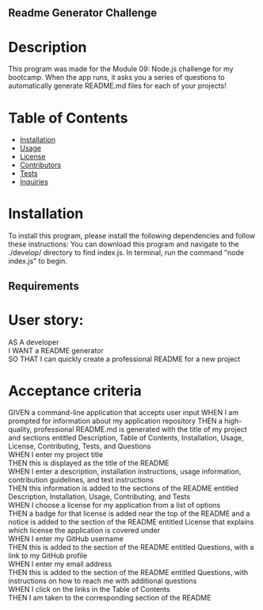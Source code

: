 ## Readme Generator Challenge  
# Description  
This program was made for the Module 09: Node.js challenge for my bootcamp. When the app runs, it asks you a series of questions to automatically generate README.md files for each of your projects!


# Table of Contents
* [Installation](#installation)
* [Usage](#usage)
* [License](#license)
* [Contributors](#Contributors)
* [Tests](#tests)
* [Inquiries](#inquiries)

# Installation
To install this program, please install the following dependencies and follow these instructions:
You can download this program and navigate to the ./develop/ directory to find index.js. In terminal, run the command "node index.js" to begin.

## Requirements 

# User story:  
AS A developer  
I WANT a README generator  
SO THAT I can quickly create a professional README for a new project  

# Acceptance criteria
GIVEN a command-line application that accepts user input
WHEN I am prompted for information about my application repository
THEN a high-quality, professional README.md is generated with the title of my project and sections entitled Description, Table of Contents, Installation, Usage, License, Contributing, Tests, and Questions  
WHEN I enter my project title  
THEN this is displayed as the title of the README  
WHEN I enter a description, installation instructions, usage information, contribution guidelines, and test instructions  
THEN this information is added to the sections of the README entitled Description, Installation, Usage, Contributing, and Tests  
WHEN I choose a license for my application from a list of options  
THEN a badge for that license is added near the top of the README and a notice is added to the section of the README entitled License that explains which license the application is covered under  
WHEN I enter my GitHub username  
THEN this is added to the section of the README entitled Questions, with a link to my GitHub profile  
WHEN I enter my email address  
THEN this is added to the section of the README entitled Questions, with instructions on how to reach me with additional questions  
WHEN I click on the links in the Table of Contents  
THEN I am taken to the corresponding section of the README  
